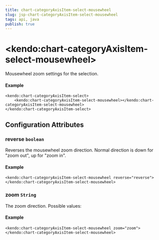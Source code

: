 ```yaml
---
title: chart-categoryAxisItem-select-mousewheel
slug: jsp-chart-categoryAxisItem-select-mousewheel
tags: api, java
publish: true
---
```


# \<kendo:chart-categoryAxisItem-select-mousewheel\>

Mousewheel zoom settings for the selection.

#### Example
    <kendo:chart-categoryAxisItem-select>
        <kendo:chart-categoryAxisItem-select-mousewheel></kendo:chart-categoryAxisItem-select-mousewheel>
    </kendo:chart-categoryAxisItem-select>

## Configuration Attributes

### reverse `boolean`

Reverses the mousewheel zoom direction.
Normal direction is down for "zoom out", up for "zoom in".

#### Example
    <kendo:chart-categoryAxisItem-select-mousewheel reverse="reverse">
    </kendo:chart-categoryAxisItem-select-mousewheel>

### zoom `String`

The zoom direction. Possible values:

#### Example
    <kendo:chart-categoryAxisItem-select-mousewheel zoom="zoom">
    </kendo:chart-categoryAxisItem-select-mousewheel>

